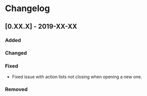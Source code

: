 # Changelog

## [0.XX.X] - 2019-XX-XX

### Added

### Changed

### Fixed

- Fixed issue with action lists not closing when opening a new one.

### Removed
